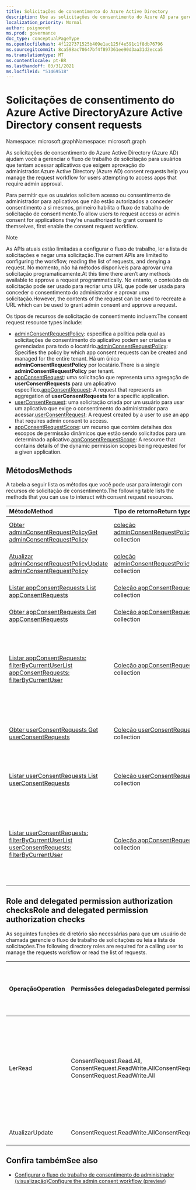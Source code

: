 ```yaml
---
title: Solicitações de consentimento do Azure Active Directory
description: Use as solicitações de consentimento do Azure AD para gerenciar o fluxo de trabalho de solicitação para usuários que tentam acessar aplicativos que exigem consentimento do administrador.
localization_priority: Normal
author: psignoret
ms.prod: governance
doc_type: conceptualPageType
ms.openlocfilehash: 4f1227371525b409e1ac125f4e591c1f8db76796
ms.sourcegitcommit: 8ca598ac70647bf4f897361ee90d3aa31d2ecca5
ms.translationtype: MT
ms.contentlocale: pt-BR
ms.lasthandoff: 03/31/2021
ms.locfileid: "51469518"
---
```

# <a name="azure-active-directory-consent-requests"></a><span data-ttu-id="c590d-103">Solicitações de consentimento do Azure Active Directory</span><span class="sxs-lookup"><span data-stu-id="c590d-103">Azure Active Directory consent requests</span></span>

<span data-ttu-id="c590d-104">Namespace: microsoft.graph</span><span class="sxs-lookup"><span data-stu-id="c590d-104">Namespace: microsoft.graph</span></span>

<span data-ttu-id="c590d-105">As solicitações de consentimento do Azure Active Directory (Azure AD) ajudam você a gerenciar o fluxo de trabalho de solicitação para usuários que tentam acessar aplicativos que exigem aprovação do administrador.</span><span class="sxs-lookup"><span data-stu-id="c590d-105">Azure Active Directory (Azure AD) consent requests help you manage the request workflow for users attempting to access apps that require admin approval.</span></span>

<span data-ttu-id="c590d-106">Para permitir que os usuários solicitem acesso ou consentimento de administrador para aplicativos que não estão autorizados a conceder consentimento a si mesmos, primeiro habilita o fluxo de trabalho de solicitação de consentimento.</span><span class="sxs-lookup"><span data-stu-id="c590d-106">To allow users to request access or admin consent for applications they're unauthorized to grant consent to themselves, first enable the consent request workflow.</span></span> 

>[!NOTE]
><span data-ttu-id="c590d-107">As APIs atuais estão limitadas a configurar o fluxo de trabalho, ler a lista de solicitações e negar uma solicitação.</span><span class="sxs-lookup"><span data-stu-id="c590d-107">The current APIs are limited to configuring the workflow, reading the list of requests, and denying a request.</span></span> <span data-ttu-id="c590d-108">No momento, não há métodos disponíveis para aprovar uma solicitação programaticamente.</span><span class="sxs-lookup"><span data-stu-id="c590d-108">At this time there aren’t any methods available to approve a request programmatically.</span></span> <span data-ttu-id="c590d-109">No entanto, o conteúdo da solicitação pode ser usado para recriar uma URL que pode ser usada para conceder o consentimento do administrador e aprovar uma solicitação.</span><span class="sxs-lookup"><span data-stu-id="c590d-109">However, the contents of the request can be used to recreate a URL which can be used to grant admin consent and approve a request.</span></span>

<span data-ttu-id="c590d-110">Os tipos de recursos de solicitação de consentimento incluem:</span><span class="sxs-lookup"><span data-stu-id="c590d-110">The consent request resource types include:</span></span>

* <span data-ttu-id="c590d-111">[adminConsentRequestPolicy](../resources/adminconsentrequestpolicy.md): especifica a política pela qual as solicitações de consentimento do aplicativo podem ser criadas e gerenciadas para todo o locatário.</span><span class="sxs-lookup"><span data-stu-id="c590d-111">[adminConsentRequestPolicy](../resources/adminconsentrequestpolicy.md): Specifies the policy by which app consent requests can be created and managed for the entire tenant.</span></span> <span data-ttu-id="c590d-112">Há um único **adminConsentRequestPolicy** por locatário.</span><span class="sxs-lookup"><span data-stu-id="c590d-112">There is a single **adminConsentRequestPolicy** per tenant.</span></span>
* <span data-ttu-id="c590d-113">[appConsentRequest](../resources/appconsentrequest.md): uma solicitação que representa uma agregação de **userConsentRequests** para um aplicativo específico.</span><span class="sxs-lookup"><span data-stu-id="c590d-113">[appConsentRequest](../resources/appconsentrequest.md): A request that represents an aggregation of **userConsentRequests** for a specific application.</span></span>
* <span data-ttu-id="c590d-114">[userConsentRequest](../resources/userconsentrequest.md): uma solicitação criada por um usuário para usar um aplicativo que exige o consentimento do administrador para acessar.</span><span class="sxs-lookup"><span data-stu-id="c590d-114">[userConsentRequest](../resources/userconsentrequest.md): A request created by a user to use an app that requires admin consent to access.</span></span>
* <span data-ttu-id="c590d-115">[appConsentRequestScope](../resources/appconsentrequestscope.md): um recurso que contém detalhes dos escopos de permissão dinâmicos que estão sendo solicitados para um determinado aplicativo.</span><span class="sxs-lookup"><span data-stu-id="c590d-115">[appConsentRequestScope](../resources/appconsentrequestscope.md): A resource that contains details of the dynamic permission scopes being requested for a given application.</span></span>  

## <a name="methods"></a><span data-ttu-id="c590d-116">Métodos</span><span class="sxs-lookup"><span data-stu-id="c590d-116">Methods</span></span>

<span data-ttu-id="c590d-117">A tabela a seguir lista os métodos que você pode usar para interagir com recursos de solicitação de consentimento.</span><span class="sxs-lookup"><span data-stu-id="c590d-117">The following table lists the methods that you can use to interact with consent request resources.</span></span>

| <span data-ttu-id="c590d-118">Método</span><span class="sxs-lookup"><span data-stu-id="c590d-118">Method</span></span>           | <span data-ttu-id="c590d-119">Tipo de retorno</span><span class="sxs-lookup"><span data-stu-id="c590d-119">Return type</span></span>    |<span data-ttu-id="c590d-120">Descrição</span><span class="sxs-lookup"><span data-stu-id="c590d-120">Description</span></span>|
|:---------------|:--------|:----------|
|[<span data-ttu-id="c590d-121">Obter adminConsentRequestPolicy</span><span class="sxs-lookup"><span data-stu-id="c590d-121">Get adminConsentRequestPolicy</span></span>](../api/adminconsentrequestpolicy-get.md) | <span data-ttu-id="c590d-122">[coleção adminConsentRequestPolicy](adminconsentrequestpolicy.md)</span><span class="sxs-lookup"><span data-stu-id="c590d-122">[adminConsentRequestPolicy](adminconsentrequestpolicy.md) collection</span></span> | <span data-ttu-id="c590d-123">Ler as propriedades do [adminConsentRequestPolicy](adminconsentrequestpolicy.md)</span><span class="sxs-lookup"><span data-stu-id="c590d-123">Read the properties of the [adminConsentRequestPolicy](adminconsentrequestpolicy.md)</span></span> |
|[<span data-ttu-id="c590d-124">Atualizar adminConsentRequestPolicy</span><span class="sxs-lookup"><span data-stu-id="c590d-124">Update adminConsentRequestPolicy</span></span>](../api/adminconsentrequestpolicy-update.md) | <span data-ttu-id="c590d-125">[coleção adminConsentRequestPolicy](adminconsentrequestpolicy.md)</span><span class="sxs-lookup"><span data-stu-id="c590d-125">[adminConsentRequestPolicy](adminconsentrequestpolicy.md) collection</span></span> | <span data-ttu-id="c590d-126">Definir configurações para [o adminConsentRequestPolicy](adminconsentrequestpolicy.md)</span><span class="sxs-lookup"><span data-stu-id="c590d-126">Set configurations for the [adminConsentRequestPolicy](adminconsentrequestpolicy.md)</span></span> |
|[<span data-ttu-id="c590d-127">Listar appConsentRequests </span><span class="sxs-lookup"><span data-stu-id="c590d-127">List appConsentRequests </span></span>](../api/appconsentrequest-list.md) | <span data-ttu-id="c590d-128">[Coleção appConsentRequest](appconsentrequest.md)</span><span class="sxs-lookup"><span data-stu-id="c590d-128">[appConsentRequest](appconsentrequest.md) collection</span></span> | <span data-ttu-id="c590d-129">Recuperar uma lista de [todos os appConsentRequests](appconsentrequest.md)</span><span class="sxs-lookup"><span data-stu-id="c590d-129">Retrieve a list of all [appConsentRequests](appconsentrequest.md)</span></span> |
|[<span data-ttu-id="c590d-130">Obter appConsentRequests </span><span class="sxs-lookup"><span data-stu-id="c590d-130">Get appConsentRequests </span></span>](../api/appconsentrequest-get.md) | <span data-ttu-id="c590d-131">[Coleção appConsentRequest](appconsentrequest.md)</span><span class="sxs-lookup"><span data-stu-id="c590d-131">[appConsentRequest](appconsentrequest.md) collection</span></span> | <span data-ttu-id="c590d-132">Ler um determinado [appConsentRequest](appconsentrequest.md)</span><span class="sxs-lookup"><span data-stu-id="c590d-132">Read a given [appConsentRequest](appconsentrequest.md)</span></span> |
|[<span data-ttu-id="c590d-133">Listar appConsentRequests: filterByCurrentUser</span><span class="sxs-lookup"><span data-stu-id="c590d-133">List appConsentRequests: filterByCurrentUser</span></span>](../api/appconsentrequest-filterByCurrentUser.md) | <span data-ttu-id="c590d-134">[Coleção appConsentRequests](../resources/appconsentrequest.md)</span><span class="sxs-lookup"><span data-stu-id="c590d-134">[appConsentRequests](../resources/appconsentrequest.md) collection</span></span> | <span data-ttu-id="c590d-135">Leia as propriedades do [appConsentRequests](../resources/appconsentrequest.md) para os quais o usuário atual é o revistor e o status da solicitação de consentimento do usuário é `InProgress` .</span><span class="sxs-lookup"><span data-stu-id="c590d-135">Read the properties of the [appConsentRequests](../resources/appconsentrequest.md) for which the current user is the reviewer and the status of the user consent request is `InProgress`.</span></span> |
|[<span data-ttu-id="c590d-136">Obter userConsentRequests </span><span class="sxs-lookup"><span data-stu-id="c590d-136">Get userConsentRequests </span></span>](../api/userconsentrequest-get.md) | <span data-ttu-id="c590d-137">[Coleção userConsentRequest](userconsentrequest.md)</span><span class="sxs-lookup"><span data-stu-id="c590d-137">[userConsentRequest](userconsentrequest.md) collection</span></span> | <span data-ttu-id="c590d-138">Recuperar um [dado userConsentRequests](userconsentrequest.md) para um [determinado appConsentRequest](appconsentrequest.md)</span><span class="sxs-lookup"><span data-stu-id="c590d-138">Retrieve a given [userConsentRequests](userconsentrequest.md) for a given [appConsentRequest](appconsentrequest.md)</span></span> |
|[<span data-ttu-id="c590d-139">Listar userConsentRequests </span><span class="sxs-lookup"><span data-stu-id="c590d-139">List userConsentRequests </span></span>](../api/userconsentrequest-list.md) | <span data-ttu-id="c590d-140">[Coleção userConsentRequest](userconsentrequest.md)</span><span class="sxs-lookup"><span data-stu-id="c590d-140">[userConsentRequest](userconsentrequest.md) collection</span></span> | <span data-ttu-id="c590d-141">Recuperar uma lista de [todos os userConsentRequests](userconsentrequest.md) para um [determinado appConsentRequest](appconsentrequest.md)</span><span class="sxs-lookup"><span data-stu-id="c590d-141">Retrieve a list of all [userConsentRequests](userconsentrequest.md) for a given [appConsentRequest](appconsentrequest.md)</span></span> |
|[<span data-ttu-id="c590d-142">Listar userConsentRequests: filterByCurrentUser</span><span class="sxs-lookup"><span data-stu-id="c590d-142">List userConsentRequests: filterByCurrentUser</span></span>](../api/userconsentrequest-filterByCurrentUser.md) | <span data-ttu-id="c590d-143">[Coleção appConsentRequests](../resources/userconsentrequest.md)</span><span class="sxs-lookup"><span data-stu-id="c590d-143">[appConsentRequests](../resources/userconsentrequest.md) collection</span></span> | <span data-ttu-id="c590d-144">Leia as propriedades do [userConsentRequests](../resources/userconsentrequest.md) para os quais o usuário atual é o revistor e o status da solicitação de consentimento do usuário é `InProgress` .</span><span class="sxs-lookup"><span data-stu-id="c590d-144">Read the properties of the [userConsentRequests](../resources/userconsentrequest.md) for which the current user is the reviewer and the status of the user consent request is `InProgress`.</span></span> |

## <a name="role-and-delegated-permission-authorization-checks"></a><span data-ttu-id="c590d-145">Role and delegated permission authorization checks</span><span class="sxs-lookup"><span data-stu-id="c590d-145">Role and delegated permission authorization checks</span></span>

<span data-ttu-id="c590d-146">As seguintes funções de diretório são necessárias para que um usuário de chamada gerencie o fluxo de trabalho de solicitações ou leia a lista de solicitações.</span><span class="sxs-lookup"><span data-stu-id="c590d-146">The following directory roles are required for a calling user to manage the requests workflow or read the list of requests.</span></span>

| <span data-ttu-id="c590d-147">Operação</span><span class="sxs-lookup"><span data-stu-id="c590d-147">Operation</span></span> | <span data-ttu-id="c590d-148">Permissões delegadas</span><span class="sxs-lookup"><span data-stu-id="c590d-148">Delegated permissions</span></span> | <span data-ttu-id="c590d-149">Função de diretório necessária do usuário chamador</span><span class="sxs-lookup"><span data-stu-id="c590d-149">Required directory role of the calling user</span></span> |
|:------------------|:------------|:--------------------------------------------|
| <span data-ttu-id="c590d-150">Ler</span><span class="sxs-lookup"><span data-stu-id="c590d-150">Read</span></span> | <span data-ttu-id="c590d-151">ConsentRequest.Read.All, ConsentRequest.ReadWrite.All</span><span class="sxs-lookup"><span data-stu-id="c590d-151">ConsentRequest.Read.All, ConsentRequest.ReadWrite.All</span></span> | <span data-ttu-id="c590d-152">Administrador Global, Leitor Global, Administrador de Aplicativos na Nuvem e Administrador de Aplicativos</span><span class="sxs-lookup"><span data-stu-id="c590d-152">Global Administrator, Global Reader, Cloud App Administrator, and Application Administrator</span></span> |
| <span data-ttu-id="c590d-153">Atualizar</span><span class="sxs-lookup"><span data-stu-id="c590d-153">Update</span></span> | <span data-ttu-id="c590d-154">ConsentRequest.ReadWrite.All</span><span class="sxs-lookup"><span data-stu-id="c590d-154">ConsentRequest.ReadWrite.All</span></span> |<span data-ttu-id="c590d-155">Administrador Global</span><span class="sxs-lookup"><span data-stu-id="c590d-155">Global Administrator</span></span> |

## <a name="see-also"></a><span data-ttu-id="c590d-156">Confira também</span><span class="sxs-lookup"><span data-stu-id="c590d-156">See also</span></span>

- [<span data-ttu-id="c590d-157">Configurar o fluxo de trabalho de consentimento do administrador (visualização)</span><span class="sxs-lookup"><span data-stu-id="c590d-157">Configure the admin consent workflow (preview)</span></span>](/azure/active-directory/manage-apps/configure-admin-consent-workflow?preserve-view=true)


<!--
{
  "type": "#page.annotation",
  "description": "Service root",
  "keywords": "",
  "section": "documentation",
  "tocPath": "",
  "suppressions": []
}
-->

